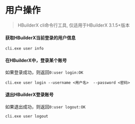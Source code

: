 # 用户操作

> HBuilderX cli命令行工具, 仅适用于HBuilderX 3.1.5+版本

#### 获取HBuilderX当前登录的用户信息

```
cli.exe user info
```

#### 在HBuilderX中，登录某个账号

如果登录成功，则返回`0:user login:OK`

```
cli.exe user login --username <用户名>  --password <密码>
```


#### 退出HBuilderX登录账号

如果退出成功，则返回`0:user logout:OK`

```
cli.exe user logout
```
